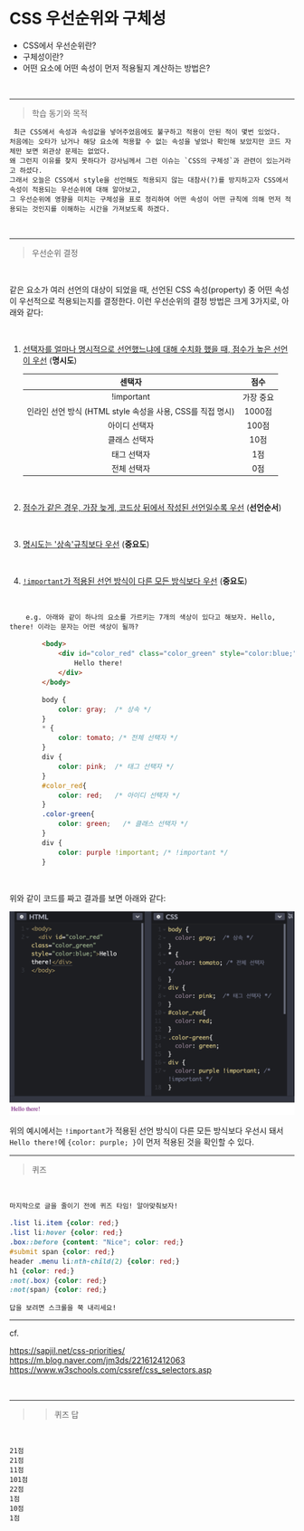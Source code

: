 # CSS 우선순위와 구체성

- CSS에서 우선순위란?
- 구체성이란?
- 어떤 요소에 어떤 속성이 먼저 적용될지 계산하는 방법은?

<br>

---

> 학습 동기와 목적

     최근 CSS에서 속성과 속성값을 넣어주었음에도 불구하고 적용이 안된 적이 몇번 있었다.
    처음에는 오타가 났거나 해당 요소에 적용할 수 없는 속성을 넣었나 확인해 보았지만 코드 자체만 보면 외관상 문제는 없었다.
    왜 그런지 이유를 찾지 못하다가 강사님께서 그런 이슈는 `CSS의 구체성`과 관련이 있는거라고 하셨다.
    그래서 오늘은 CSS에서 style을 선언해도 적용되지 않는 대참사(?)를 방지하고자 CSS에서 속성이 적용되는 우선순위에 대해 알아보고,
    그 우선순위에 영향을 미치는 구체성을 표로 정리하여 어떤 속성이 어떤 규칙에 의해 먼저 적용되는 것인지를 이해하는 시간을 가져보도록 하겠다.

<br>

---

> 우선순위 결정

<br>

같은 요소가 여러 선언의 대상이 되었을 때, 선언된 CSS 속성(property) 중 어떤 속성이 우선적으로 적용되는지를 결정한다. 이런 우선순위의 결정 방법은 크게 3가지로, 아래와 같다:

<br>

1. <u>선택자를 얼마나 명시적으로 선언했느냐에 대해 수치화 했을 때, 점수가 높은 선언이 우선</u> (**명시도**)

    | 센택자 | 점수  |
    | :----: | :---: |
    | !important | 가장 중요 |
    | 인라인 선언 방식 (HTML style 속성을 사용, CSS를 직접 명시)| 1000점 |
    |   아이디 선택자   | 100점 |
    | 클래스 선택자  | 10점  |
    |  태그 선택자   |  1점  |
    | 전체 선택자 | 0점|
    

<br> 

2. <u>점수가 같은 경우, 가장 늦게, 코드상 뒤에서 작성된 선언일수록 우선</u> (**선언순서**)

<br>

3. <u>명시도는 '상속'규칙보다 우선</u> (**중요도**)

<br>

4. <u>`!important`가 적용된 선언 방식이 다른 모든 방식보다 우선</u> (**중요도**)

<br>
    
        e.g. 아래와 같이 하나의 요소를 가르키는 7개의 색상이 있다고 해보자. Hello, there! 이라는 문자는 어떤 색상이 될까? 

```html
        <body>
            <div id="color_red" class="color_green" style="color:blue;">
                Hello there!
            </div>
        </body>
```

```css
        body {
            color: gray;  /* 상속 */
        }
        * { 
            color: tomato; /* 전체 선택자 */
        }
        div {
            color: pink;  /* 태그 선택자 */
        }
        #color_red{
            color: red;   /* 아이디 선택자 */
        } 
        .color-green{
            color: green;   /* 클래스 선택자 */
        }
        div {
            color: purple !important; /* !important */
        }
```

<br>

위와 같이 코드를 짜고 결과를 보면 아래와 같다: 

![CSS 구체성 수치에 따른 CSS의 적용 순위](./images/example_6.png)

위의 예시에서는 `!important`가 적용된 선언 방식이 다른 모든 방식보다 우선시 돼서 `Hello there!`에 `{color: purple; }`이 먼저 적용된 것을 확인할 수 있다. 

<hr>

> 퀴즈 

<br>

    마지막으로 글을 줄이기 전에 퀴즈 타임! 알아맞춰보자! 

```css
.list li.item {color: red;}
.list li:hover {color: red;}
.box::before {content: "Nice"; color: red;}
#submit span {color: red;}
header .menu li:nth-child(2) {color: red;}
h1 {color: red;}
:not(.box) {color: red;}
:not(span) {color: red;}  
```

    답을 보려면 스크롤을 쭉 내리세요! 

---

cf.

https://sapjil.net/css-priorities/
https://m.blog.naver.com/jm3ds/221612412063
https://www.w3schools.com/cssref/css_selectors.asp

<br>

--- 

>> 퀴즈 답
 
<br>

```
21점
21점
11점
101점
22점
1점
10점
1점
```
